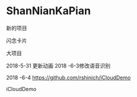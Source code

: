 # ShanNianKaPian

新的项目

闪念卡片

大项目

2018-5-31 更新动画
2018 -6-3修改语音识别

2018 -6-4
https://github.com/rshinich/iCloudDemo

iCloudDemo 
